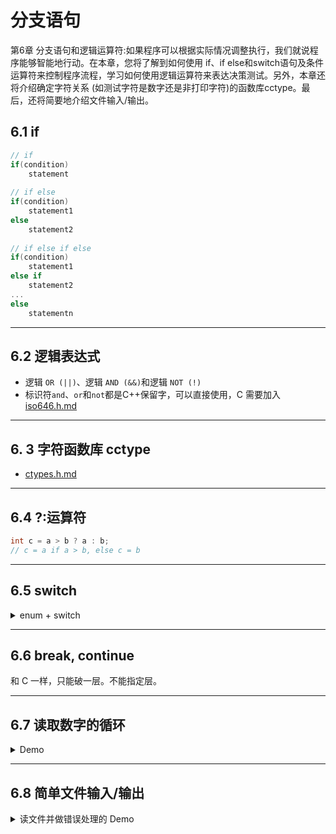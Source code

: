 
# 分支语句

第6章 分支语句和逻辑运算符:如果程序可以根据实际情况调整执行，我们就说程序能够智能地行动。在本章，您将了解到如何使用 if、if else和switch语句及条件运算符来控制程序流程，学习如何使用逻辑运算符来表达决策测试。另外，本章还将介绍确定字符关系 (如测试字符是数字还是非打印字符)的函数库cctype。最后，还将简要地介绍文件输入/输出。

## 6.1 if

```cpp
// if
if(condition)
    statement
    
// if else
if(condition)
    statement1
else
    statement2
    
// if else if else
if(condition)
    statement1
else if 
    statement2
...
else
    statementn
```

***

## 6.2 逻辑表达式

* 逻辑 `OR (||)`、逻辑 `AND (&&)`和逻辑 `NOT (!)`
* 标识符`and`、`or`和`not`都是C++保留字，可以直接使用，C 需要加入[iso646.h.md](../c/library/iso646.h.md "mention")

***

## 6. 3 字符函数库 cctype

* [ctypes.h.md](../c/library/ctypes.h.md "mention")

***

## 6.4 ?:运算符

```c
int c = a > b ? a : b;
// c = a if a > b, else c = b
```

***

## 6.5 switch

<details>

<summary>enum + switch</summary>

```cpp
// enum.cpp -- using enum
#include <iostream>
// create named constants for 0 - 6
enum {red, orange, yellow, green, blue, violet, indigo};

int main()
{
    using namespace std;
    cout << "Enter color code (0-6): ";
    int code;
    cin >> code;
    while (code >= red && code <= indigo)
    {
        switch (code)
        {
            case red     : cout << "Her lips were red.\n"; break;
            case orange  : cout << "Her hair was orange.\n"; break;
            case yellow  : cout << "Her shoes were yellow.\n"; break;
            case green   : cout << "Her nails were green.\n"; break;
            case blue    : cout << "Her sweatsuit was blue.\n"; break;
            case violet  : cout << "Her eyes were violet.\n"; break;
            case indigo  : cout << "Her mood was indigo.\n"; break;
        }
        cout << "Enter color code (0-6): ";
        cin >> code;
    }
    cout << "Bye\n";
    // cin.get();
    // cin.get();
    return 0; 
}

```

```
(base) kimshan@MacBook-Pro output % ./"enum"
Enter color code (0-6): 2
Her shoes were yellow.
Enter color code (0-6): 5
Her eyes were violet.
Enter color code (0-6): 7
Bye
```

</details>

***

## 6.6 break, continue

和 C 一样，只能破一层。不能指定层。

***

## 6.7 读取数字的循环

<details>

<summary>Demo</summary>

```cpp
// cingolf.cpp -- non-numeric input skipped
#include <iostream>
const int Max = 5;
int main()
{
    using namespace std;
// get data
    int golf[Max];
    cout << "Please enter your golf scores.\n";
    cout << "You must enter " << Max << " rounds.\n";
    int i;
    for (i = 0; i < Max; i++)
    {
        cout << "round #" << i+1 << ": ";
        while (!(cin >> golf[i])) {
            cin.clear();     // reset input
            while (cin.get() != '\n')
                continue;    // get rid of bad input
            cout << "Please enter a number: ";
        }
    }
// calculate average
    double total = 0.0;
    for (i = 0; i < Max; i++)
        total += golf[i];
// report results
    cout << total / Max << " = average score "
            << Max << " rounds\n";
    // cin.get();
    // cin.get();
    return 0; 
}
```

```
(base) kimshan@MacBook-Pro output % ./"cingolf"
Please enter your golf scores.
You must enter 5 rounds.
round #1: 90
round #2: 98
round #3: 91
round #4: 97
round #5: 95
94.2 = average score 5 rounds
```

</details>

***

## 6.8 简单文件输入/输出

<details>

<summary>读文件并做错误处理的 Demo</summary>

```cpp
// sumafile.cpp -- functions with an array argument
#include <iostream>
#include <fstream>          // file I/O support
#include <cstdlib>          // support for exit()
const int SIZE = 60;
int main()
{
    using namespace std;
    char filename[SIZE];
    ifstream inFile;        // object for handling file input

    cout << "Enter name of data file: ";
    cin.getline(filename, SIZE);
    inFile.open(filename);  // associate inFile with a file
    if (!inFile.is_open())  // failed to open file
    {
        cout << "Could not open the file " << filename << endl;
        cout << "Program terminating.\n";
        // cin.get();    // keep window open
        exit(EXIT_FAILURE);
    }
    double value;
    double sum = 0.0;
    int count = 0;          // number of items read

    inFile >> value;        // get first value
    while (inFile.good())   // while input good and not at EOF
    {
        ++count;            // one more item read
        sum += value;       // calculate running total
        inFile >> value;    // get next value
    }
    if (inFile.eof())
        cout << "End of file reached.\n";
    else if (inFile.fail())
        cout << "Input terminated by data mismatch.\n";
    else
        cout << "Input terminated for unknown reason.\n";
    if (count == 0)
        cout << "No data processed.\n";
    else
    {
        cout << "Items read: " << count << endl;
        cout << "Sum: " << sum << endl;
        cout << "Average: " << sum / count << endl;
    }
    inFile.close();         // finished with the file
    // cin.get();
    return 0;
}

```

</details>
